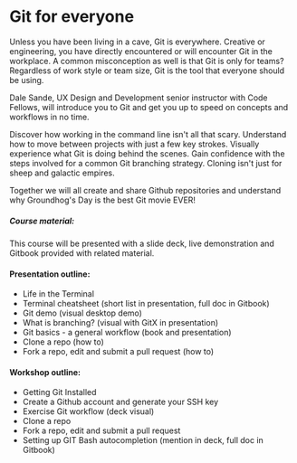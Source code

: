 # Git for everyone

Unless you have been living in a cave, Git is everywhere. Creative or engineering, you have directly encountered or will encounter Git in the workplace. A common misconception as well is that Git is only for teams? Regardless of work style or team size, Git is the tool that everyone should be using.

Dale Sande, UX Design and Development senior instructor with Code Fellows, will introduce you to Git and get you up to speed on concepts and workflows in no time.

Discover how working in the command line isn't all that scary. Understand how to move between projects with just a few key strokes. Visually experience what Git is doing behind the scenes. Gain confidence with the steps involved for a common Git branching strategy. Cloning isn't just for sheep and galactic empires.

Together we will all create and share Github repositories and understand why Groundhog's Day is the best Git movie EVER!

##### Course material:

This course will be presented with a slide deck, live demonstration and Gitbook provided with related material.

#### Presentation outline:

* Life in the Terminal
* Terminal cheatsheet (short list in presentation, full doc in Gitbook)
* Git demo (visual desktop demo)
* What is branching? (visual with GitX in presentation)
* Git basics - a general workflow (book and presentation)
* Clone a repo (how to)
* Fork a repo, edit and submit a pull request (how to)

#### Workshop outline:

* Getting Git Installed
* Create a Github account and generate your SSH key
* Exercise Git workflow (deck visual)
* Clone a repo
* Fork a repo, edit and submit a pull request
* Setting up GIT Bash autocompletion (mention in deck, full doc in Gitbook)
